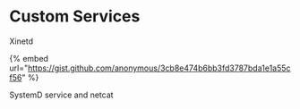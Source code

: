 # Custom Services

Xinetd

{% embed url="https://gist.github.com/anonymous/3cb8e474b6bb3fd3787bda1e1a55cf56" %}

SystemD service and netcat

